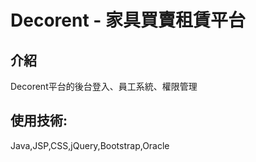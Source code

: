 # Decorent - 家具買賣租賃平台

## 介紹
Decorent平台的後台登入、員工系統、權限管理

## 使用技術:<br>
Java,JSP,CSS,jQuery,Bootstrap,Oracle
